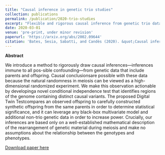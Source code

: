 ```yaml
---
title: "Causal inference in genetic trio studies"
collection: publications
permalink: /publication/2020-trio-studies
excerpt: "Flexible and rigorous causal inference from genetic trio data."
date: 2020-03-01
venue: 'pre-print, under minor revision'
paperurl: 'https://arxiv.org/abs/2002.09644'
citation: 'Bates, Sesia, Sabatti, and Candès (2020). &quot;Causal inference in genetic trio studies.&quot; <i>pre-print at arXiv:2002.09644 </i>.'
---
```


**Abstract**

We introduce a method to rigorously draw causal inferences—inferences immune to all pos-sible  confounding—from  genetic  data  that  include  parents  and  offspring.   Causal  conclusionsare  possible  with  these  data  because  the  natural  randomness  in  meiosis  can  be  viewed  as  a high-dimensional randomized experiment.  We make this observation actionable by developinga novel conditional independence test that identifies regions of the genome containing distinct causal variants.  The proposed Digital  Twin  Testcompares an observed offspring to carefully constructed synthetic offspring from the same parents in order to determine statistical significance,  and  it  can  leverage  any  black-box  multivariate  model  and  additional  non-trio  genetic data in order to increase power.  Crucially, our inferences are based only on a well-established mathematical description of the rearrangement of genetic material during meiosis and make no assumptions about the relationship between the genotypes and phenotypes.


[Download paper here](http://msesia.github.io/files/trio-studies.pdf)
